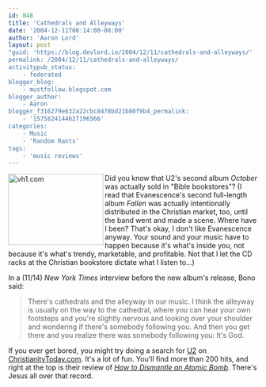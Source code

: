 ```yaml
---
id: 848
title: 'Cathedrals and Alleyways'
date: '2004-12-11T08:14:00-08:00'
author: 'Aaron Lord'
layout: post
"guid: 'https://blog.devlord.io/2004/12/11/cathedrals-and-alleyways/'
permalink: /2004/12/11/cathedrals-and-alleyways/
activitypub_status:
    - federated
blogger_blog:
    - mustfollow.blogspot.com
blogger_author:
    - Aaron
blogger_f316279e632a22cbc8478bd21b80f9b4_permalink:
    - '1575824144627196566'
categories:
    - Music
    - 'Random Rants'
tags:
    - 'music reviews'
---
```


<a href="http://www.vh1.com/artists/az/u2/artist.jhtml" target="_blank" rel="noopener"><img class="alignleft" style="border-color:initial;border-style:initial;border-width:0;" src="http://www.vh1.com/sitewide/flipbooks/img/artists/u2/01/12_320x240.jpg" alt="vh1.com" width="192" height="144" align="left" border="0" /></a> Did you know that U2's second album <em>October</em> was actually sold in "Bible bookstores"? (I read that Evanescence's second full-length album <em>Fallen</em> was actually intentionally distributed in the Christian market, too, until the band went and made a scene. Where have I been? That's okay, I don't like Evanescence anyway. Your sound and your music have to happen because it's what's inside you, not because it's what's trendy, marketable, and profitable. Not that I let the CD racks at the Christian bookstore dictate what I listen to...)

In a (11/14) <em>New York Times</em> interview before the new album's release, Bono said:
<blockquote>There's cathedrals and the alleyway in our music. I think the alleyway is usually on the way to the cathedral, where you can hear your own footsteps and you're slightly nervous and looking over your shoulder and wondering if there's somebody following you. And then you get there and you realize there was somebody following you: It's God.</blockquote>
If you ever get bored, you might try doing a search for <a href="http://kedesh.christianitytoday.com/cgi/texis/webinator/search4/?query=U2" target="_blank" rel="noopener">U2</a> on <a href="http://kedesh.christianitytoday.com/cgi/texis/webinator/search4/?query=U2" target="_blank" rel="noopener">ChristianityToday.com</a>. It's a lot of fun. You'll find more than 200 hits, and right at the top is their review of <a href="http://www.amazon.com/exec/obidos/ASIN/B0006399FS/lbmusic"><em>How to Dismantle an Atomic Bomb</em></a>. There's Jesus all over that record.
<div class="blogger-post-footer"><img src="" alt="" width="1" height="1" /></div>